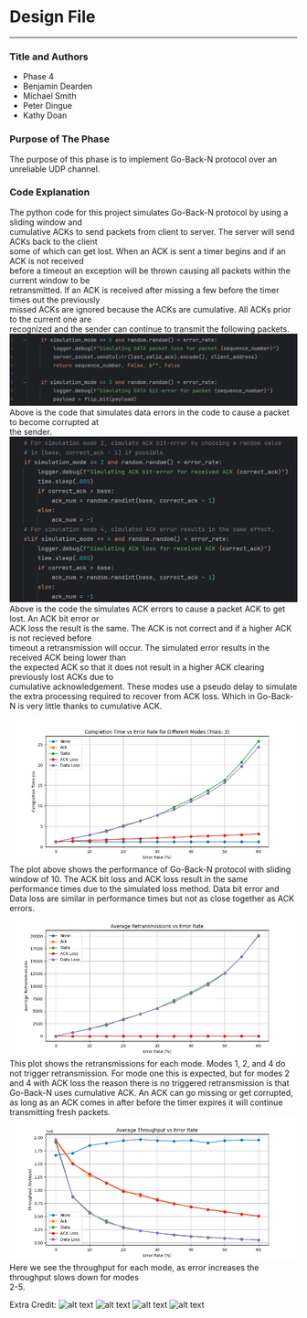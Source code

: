 # Design File

---

### Title and Authors
* Phase 4
* Benjamin Dearden
* Michael Smith
* Peter Dingue
* Kathy Doan

### Purpose of The Phase
The purpose of this phase is to implement Go-Back-N protocol over an <br>
unreliable UDP channel. 

### Code Explanation
The python code for this project simulates Go-Back-N protocol by using a sliding window and <br>
cumulative ACKs to send packets from client to server. The server will send ACKs back to the client <br>
some of which can get lost. When an ACK is sent a timer begins and if an ACK is not received <br>
before a timeout an exception will be thrown causing all packets within the current window to be <br>
retransmitted. If an ACK is received after missing a few before the timer times out the previously <br>
missed ACKs are ignored because the ACKs are cumulative. All ACKs prior to the current one are <br>
recognized and the sender can continue to transmit the following packets. 
![alt text](./pics/mode3mode5.png)
Above is the code that simulates data errors in the code to cause a packet to become corrupted at <br>
the sender.
![alt text](./pics/mode2mode4.png)
Above is the code the simulates ACK errors to cause a packet ACK to get lost. An ACK bit error or <br>
ACK loss the result is the same. The ACK is not correct and if a higher ACK is not recieved before <br> 
timeout a retransmission will occur. The simulated error results in the received ACK being lower than <br>
the expected ACK so that it does not result in a higher ACK clearing previously lost ACKs due to <br>
cumulative acknowledgement. These modes use a pseudo delay to simulate the extra processing required 
to recover from ACK loss. Which in Go-Back-N is very little thanks to cumulative ACK.

![alt text](./plots/completionvError3trial.png)
The plot above shows the performance of Go-Back-N protocol with sliding window of 10. The ACK bit loss and ACK loss result 
in the same performance times due to the simulated loss method. Data bit error and Data loss are similar in performance times but not as close together as 
ACK errors. 
![alt text](./plots/retransverror3trials.png)
This plot shows the retransmissions for each mode. Modes 1, 2, and 4 do not trigger retransmission. For mode one
this is expected, but for modes 2 and 4 with ACK loss the reason there is no triggered retransmission
is that Go-Back-N uses cumulative ACK. An ACK can go missing or get corrupted, as long as an ACK comes in after 
before the timer expires it will continue transmitting fresh packets. 
![alt text](./plots/throughputverror3trial.png)
Here we see the throughput for each mode, as error increases the throughput slows down for modes 
<br> 2-5. 


Extra Credit:
![alt text](./pics/chart1_protocol_vs_loss.png)
![alt text](./pics/chart2_timeout_optimization.png)
![alt text](./pics/chart3_window_optimization.png)
![alt text](./pics/chart4_protocol_comparison.png)
